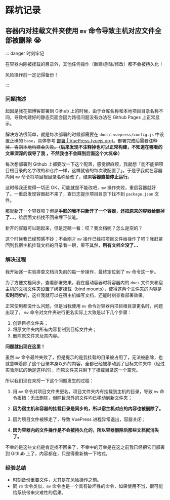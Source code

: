 # 踩坑记录

## 容器内对挂载文件夹使用 `mv` 命令导致主机对应文件全部被删除 😭

::: danger 时刻牢记

在容器内除被挂载的目录外，其他任何操作（新建/删除/修改）都不会被持久化！

风险操作前一定记得备份！

:::

### 问题描述

起因是我在把博客部署到 Github 上的时候，由于仓库名称和本地项目目录名称不同，导致构建好的静态页面会因为路径问题没有办法在 Github Pages 上正常显示。

解决方法很简单，就是每次部署的时候都需要在 `docs/.vuepress/config.js` 中设置正确的 `base`，具体参考 [部署 | VuePress (vuejs.org)](https://vuepress.vuejs.org/zh/guide/deploy.html#github-pages)。~~部署完成后需要注释掉，否则本地构建会失败。~~**（后来发现不注释掉也可以正常构建，不知道在哪看的文章深深的误导了我 ，不然我也不会踩到后面这个大坑😭）**

每次想部署到 Github 上都要改一下这个配置，感觉很麻烦，我就想「能不能把项目根目录的名字改的和仓库一样，这样就省的每次改配置了」。于是乎我就在容器内用 `mv` 命令将项目根目录名称给改了，结果**容器直接停止运行**。

这时候我还觉得一切还 OK，可能就是不能改吧，`mv` 操作失败，重启容器就好了。一重启发现容器起不来了，查日志提示项目目录下找不到 `package.json` 文件。

那就新开一个容器呗？但是**手贱的我不只新开了一个容器，还把原来的容器给删掉了…**，给后面文档找不回来埋下伏笔。

新开的容器可以跑起来，但是定睛一看：哎？我文档呢？怎么是空的？

这个时候我已经预感不妙：不会刚才 `mv` 操作已经把项目文件给操作了吧？我赶紧回到我宿主机挂载文档的目录看一眼，果不其然，**所有文档全没了…**

### 解决过程

我开始逐一实验排查文档消失前的每一步操作，最终定位到了 `mv` 命令这一步。

为了方便文档同步，查看部署效果，我在启动容器时将容器内的 `docs` 文件夹和宿主机的文档文件夹设置了绑定挂载（bind mounts），使得这两个文件夹的内容是**实时同步**的，这样我就可以在宿主机编写文档，还能时刻查看部署效果。

正常使用都没什么问题，但是当我使用 `mv` 命令对容器内项目根目录更名时，问题出现了。 `mv` 命令对文件夹进行更名实际上大致是以下几个步骤：

1. 创建目标文件夹；
1. 将原文件夹内所有内容复制到目标文件夹；
1. 删除原文件夹及其内容。

**问题就出现在这里！**

虽然 `mv` 命令最终失败了，但是提示的是我挂载的目录被占用了，无法被删除，也就意味着除了这个目录本身以外的内容，全都已经被移动到了目标文件夹中（经过实验测试的确是这样的），而原文件夹只剩下了挂载目录这一个空壳。

所以我们现在来捋一下这个问题发生的过程：

1. 用 `mv` 命令对项目文件夹更名，项目文件夹内有挂载到主机的目录，导致 `mv` 命令报错：无法删除，但除目录外的文件均已移动到新文件夹；
1. **因为宿主机和容器的挂载目录是同步的，所以宿主机对应的内容也被删除了。**
1. 因为项目文件被移走了，导致 VuePress 进程异常退出，容器关闭；

4. **因为容器内的文件操作是不会被持久化的，所以容器删除后那些文档就消失了。**

不幸的是这些文档是肯定找不回来了，不幸中的万幸是在这之前我已经把它们部署到 Github 上了，内容都在，只是得重新搞一下格式。

### 经验总结

- 时刻备份重要文件，尤其是在风险操作之前。
- 同 `rm` 命令类似，`mv` 命令也是一个具有破坏性的命令，如果使用不当，很可能给系统带来灾难性的后果。

